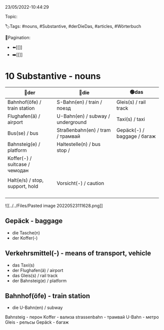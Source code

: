 23/05/2022-10:44:29

Topic:

🏷️Tags: #nouns, #Substantive, #derDieDas, #articles, #Wörterbuch

🧭Pagination:
- ⬅️[[]]
- ➡️[[]]

# 10 Substantive - nouns

| 🔵der                            | 🔴die                             | 🟢das                       |
|----------------------------------|-----------------------------------|-----------------------------|
| Bahnhof(öfe) / train station     | S-Bahn(en) / train / поезд        | Gleis(s) / rail track       |
| Flughafen(ä) / airport           | U-Bahn(en) / subway / underground | Taxi(s) / taxi              |
| Bus(se) / bus                    | Straßenbahn(en) / tram / трамвай  | Gepäck(-) / baggage / багаж |
| Bahnsteig(e) / platform          | Haltestelle(n) / bus stop /       |                             |
| Koffer(-) / suitcase / чемодан   |                                   |                             |
|                                  |                                   |                             |
| Halt(e/s) / stop, support, hold  | Vorsicht(-) / caution             |                             |
|                                  |                                   |                             |
|                                  |                                   |                             |
|                                  |                                   |                             |
|                                  |                                   |                             |

![[../../Files/Pasted image 20220523111628.png]]

## Gepäck - baggage

- die Tasche(n)
- der Koffer(-)

## Verkehrsmittel(-) - means of transport, vehicle

- das Taxi(s)
- der Flughafen(ä) / airport
- das Gleis(s) / rail track
- der Bahnsteig(e) / platform

## Bahnhof(öfe) - train station

- die U-Bahn(en) / subway











Bahnsteig - перон
Koffer - вализа
strassenbahn - трамвай
U-Bahn - метро
Gleis - рельсы
Gepäck - багаж
